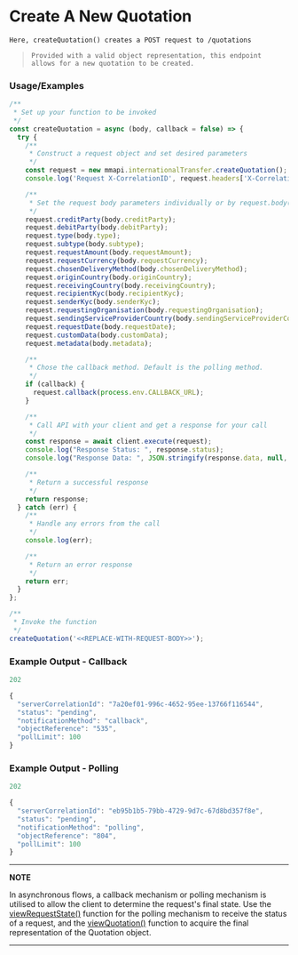 # Create A New Quotation

`Here, createQuotation() creates a POST request to /quotations`

> `Provided with a valid object representation, this endpoint allows for a new quotation to be created.`

### Usage/Examples

```javascript
/**
 * Set up your function to be invoked
 */
const createQuotation = async (body, callback = false) => {
  try {
    /**
     * Construct a request object and set desired parameters
     */
    const request = new mmapi.internationalTransfer.createQuotation();
    console.log('Request X-CorrelationID', request.headers['X-CorrelationID']);

    /**
     * Set the request body parameters individually or by request.body(body);
     */
    request.creditParty(body.creditParty);
    request.debitParty(body.debitParty);
    request.type(body.type);
    request.subtype(body.subtype);
    request.requestAmount(body.requestAmount);
    request.requestCurrency(body.requestCurrency);
    request.chosenDeliveryMethod(body.chosenDeliveryMethod);
    request.originCountry(body.originCountry);
    request.receivingCountry(body.receivingCountry);
    request.recipientKyc(body.recipientKyc);
    request.senderKyc(body.senderKyc);
    request.requestingOrganisation(body.requestingOrganisation);
    request.sendingServiceProviderCountry(body.sendingServiceProviderCountry);
    request.requestDate(body.requestDate);
    request.customData(body.customData);
    request.metadata(body.metadata);

    /**
     * Chose the callback method. Default is the polling method.
     */
    if (callback) {
      request.callback(process.env.CALLBACK_URL);
    }

    /**
     * Call API with your client and get a response for your call
     */
    const response = await client.execute(request);
    console.log("Response Status: ", response.status);
    console.log("Response Data: ", JSON.stringify(response.data, null, 4));

    /**
     * Return a successful response
     */
    return response;
  } catch (err) {
    /**
     * Handle any errors from the call
     */
    console.log(err);

    /**
     * Return an error response
     */
    return err;
  }
};

/**
 * Invoke the function
 */
createQuotation('<<REPLACE-WITH-REQUEST-BODY>>');
```

### Example Output - Callback

```javascript
202

{
  "serverCorrelationId": "7a20ef01-996c-4652-95ee-13766f116544",
  "status": "pending",
  "notificationMethod": "callback",
  "objectReference": "535",
  "pollLimit": 100
}
```

### Example Output - Polling

```javascript
202

{
  "serverCorrelationId": "eb95b1b5-79bb-4729-9d7c-67d8bd357f8e",
  "status": "pending",
  "notificationMethod": "polling",
  "objectReference": "804",
  "pollLimit": 100
}
```

---

**NOTE**

In asynchronous flows, a callback mechanism or polling mechanism is utilised to allow the client to determine the request's final state. Use the [viewRequestState()](viewRequestState.Readme.md) function for the polling mechanism to receive the status of a request, and the [viewQuotation()](viewQuotation.Readme.md) function to acquire the final representation of the Quotation object.

---